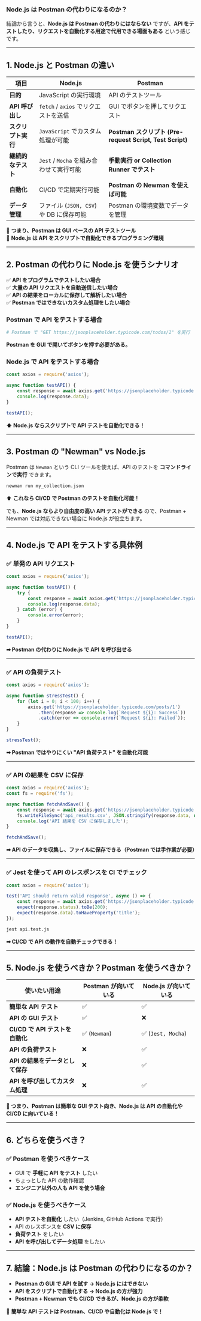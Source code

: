 ### **Node.js は Postman の代わりになるのか？**
結論から言うと、**Node.js は Postman の代わりにはならない** ですが、**API をテストしたり、リクエストを自動化する用途で代用できる場面もある** という感じです。

---

## **1. Node.js と Postman の違い**
| **項目** | **Node.js** | **Postman** |
|---------|-----------|------------|
| **目的** | JavaScript の実行環境 | API のテストツール |
| **API 呼び出し** | `fetch` / `axios` でリクエストを送信 | GUI でボタンを押してリクエスト |
| **スクリプト実行** | `JavaScript` でカスタム処理が可能 | **Postman スクリプト (Pre-request Script, Test Script)** |
| **継続的なテスト** | `Jest` / `Mocha` を組み合わせて実行可能 | **手動実行 or Collection Runner でテスト** |
| **自動化** | CI/CD で定期実行可能 | **Postman の Newman を使えば可能** |
| **データ管理** | ファイル (`JSON, CSV`) や DB に保存可能 | Postman の環境変数でデータを管理 |

📌 **つまり、Postman は GUI ベースの API テストツール**  
📌 **Node.js は API をスクリプトで自動化できるプログラミング環境**

---

## **2. Postman の代わりに Node.js を使うシナリオ**
✅ **API をプログラムでテストしたい場合**  
✅ **大量の API リクエストを自動送信したい場合**  
✅ **API の結果をローカルに保存して解析したい場合**  
✅ **Postman ではできないカスタム処理をしたい場合**

### **Postman で API をテストする場合**
```sh
# Postman で "GET https://jsonplaceholder.typicode.com/todos/1" を実行
```
**Postman を GUI で開いてボタンを押す必要がある。**

### **Node.js で API をテストする場合**
```js
const axios = require('axios');

async function testAPI() {
    const response = await axios.get('https://jsonplaceholder.typicode.com/todos/1');
    console.log(response.data);
}

testAPI();
```
**⬆ Node.js ならスクリプトで API テストを自動化できる！**

---

## **3. Postman の "Newman" vs Node.js**
Postman は `Newman` という CLI ツールを使えば、API のテストを **コマンドラインで実行** できます。

```sh
newman run my_collection.json
```
⬆ **これなら CI/CD で Postman のテストを自動化可能！**

でも、**Node.js ならより自由度の高い API テストができる** ので、Postman + Newman では対応できない場合に Node.js が役立ちます。

---

## **4. Node.js で API をテストする具体例**
### **✅ 単発の API リクエスト**
```js
const axios = require('axios');

async function testAPI() {
    try {
        const response = await axios.get('https://jsonplaceholder.typicode.com/posts/1');
        console.log(response.data);
    } catch (error) {
        console.error(error);
    }
}

testAPI();
```
**➡ Postman の代わりに Node.js で API を呼び出せる**

---

### **✅ API の負荷テスト**
```js
const axios = require('axios');

async function stressTest() {
    for (let i = 0; i < 100; i++) {
        axios.get('https://jsonplaceholder.typicode.com/posts/1')
            .then(response => console.log(`Request ${i}: Success`))
            .catch(error => console.error(`Request ${i}: Failed`));
    }
}

stressTest();
```
**➡ Postman ではやりにくい "API 負荷テスト" を自動化可能**

---

### **✅ API の結果を CSV に保存**
```js
const axios = require('axios');
const fs = require('fs');

async function fetchAndSave() {
    const response = await axios.get('https://jsonplaceholder.typicode.com/posts');
    fs.writeFileSync('api_results.csv', JSON.stringify(response.data, null, 2));
    console.log('API 結果を CSV に保存しました');
}

fetchAndSave();
```
**➡ API のデータを収集し、ファイルに保存できる（Postman では手作業が必要）**

---

### **✅ Jest を使って API のレスポンスを CI でチェック**
```js
const axios = require('axios');

test('API should return valid response', async () => {
    const response = await axios.get('https://jsonplaceholder.typicode.com/todos/1');
    expect(response.status).toBe(200);
    expect(response.data).toHaveProperty('title');
});
```
```sh
jest api.test.js
```
**➡ CI/CD で API の動作を自動チェックできる！**

---

## **5. Node.js を使うべきか？Postman を使うべきか？**
| **使いたい用途** | **Postman が向いている** | **Node.js が向いている** |
|----------------|----------------|----------------|
| **簡単な API テスト** | ✅ | ✅ |
| **API の GUI テスト** | ✅ | ❌ |
| **CI/CD で API テストを自動化** | ✅ (`Newman`) | ✅ (`Jest, Mocha`) |
| **API の負荷テスト** | ❌ | ✅ |
| **API の結果をデータとして保存** | ❌ | ✅ |
| **API を呼び出してカスタム処理** | ❌ | ✅ |

**🚀 つまり、Postman は簡単な GUI テスト向き、Node.js は API の自動化や CI/CD に向いている！**

---

## **6. どちらを使うべき？**
### **✅ Postman を使うべきケース**
- GUI で **手軽に API をテスト** したい
- ちょっとした API の動作確認
- **エンジニア以外の人も API を使う場合**

### **✅ Node.js を使うべきケース**
- **API テストを自動化** したい（Jenkins, GitHub Actions で実行）
- API のレスポンスを **CSV に保存**
- **負荷テスト** をしたい
- **API を呼び出してデータ処理** をしたい

---

## **7. 結論：Node.js は Postman の代わりになるのか？**
- **Postman の GUI で API を試す → Node.js にはできない**
- **API をスクリプトで自動化する → Node.js の方が強力**
- **Postman + Newman でも CI/CD できるが、Node.js の方が柔軟**

🚀 **簡単な API テストは Postman、CI/CD や自動化は Node.js で！**